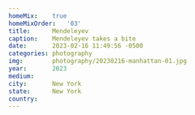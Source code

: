 ```yaml
---
homeMix:	true
homeMixOrder:	'03'
title:  	Mendeleyev
caption:	Mendeleyev takes a bite
date:   	2023-02-16 11:49:56 -0500
categories: photography
img:		photography/20230216-manhattan-01.jpg
year:		2023
medium:
city:		New York
state:		New York
country:
---
```

